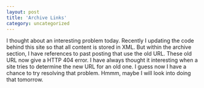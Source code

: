 ```yaml
---
layout: post
title: 'Archive Links'
category: uncategorized
---
```


I thought about an interesting problem today.  Recently I updating the code behind this site so that all content is stored in XML.  But within the archive section, I have references to past posting that use the old URL.  These old URL now give a HTTP 404 error.  I have always thought it interesting when a site tries to determine the new URL for an old one.  I guess now I have a chance to try resolving that problem.  Hmmm, maybe I will look into doing that tomorrow.
